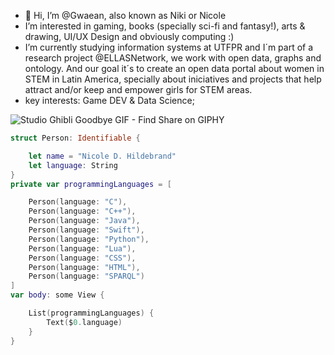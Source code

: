 
 

- 👋 Hi, I’m @Gwaean, also known as Niki or Nicole
-  I’m interested in gaming, books (specially sci-fi and fantasy!), arts & drawing, UI/UX Design and obviously computing :) 
-  I’m currently studying information systems at UTFPR and I´m part of a research project @ELLASNetwork, we work with open data, graphs and ontology. And our goal it´s to create an open data portal about women in STEM in Latin America, specially about iniciatives and projects that help attract and/or keep and empower girls for STEM areas.
-  key interests: Game DEV & Data Science;

![Studio Ghibli Goodbye GIF - Find   Share on GIPHY](https://user-images.githubusercontent.com/56048874/178127308-d6f1f6f7-9388-429d-9431-2fb7a23ee7f2.gif)

```swift
struct Person: Identifiable {

    let name = "Nicole D. Hildebrand"
    let language: String
}
private var programmingLanguages = [

    Person(language: "C"),
    Person(language: "C++"),
    Person(language: "Java"),
    Person(language: "Swift"),
    Person(language: "Python"),
    Person(language: "Lua"),
    Person(language: "CSS"),
    Person(language: "HTML"),
    Person(language: "SPARQL")
]
var body: some View {

    List(programmingLanguages) {
        Text($0.language)
    }
}
```


